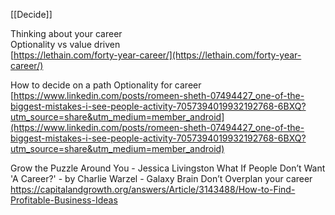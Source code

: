 [[Decide]]

Thinking about your career  
Optionality vs value driven  
[https://lethain.com/forty-year-career/](https://lethain.com/forty-year-career/)

How to decide on a path
Optionality for career  
[https://www.linkedin.com/posts/romeen-sheth-07494427_one-of-the-biggest-mistakes-i-see-people-activity-7057394019932192768-6BXQ?utm_source=share&utm_medium=member_android](https://www.linkedin.com/posts/romeen-sheth-07494427_one-of-the-biggest-mistakes-i-see-people-activity-7057394019932192768-6BXQ?utm_source=share&utm_medium=member_android)

Grow the Puzzle Around You - Jessica Livingston
What If People Don’t Want 'A Career?' - by Charlie Warzel - Galaxy Brain
Don’t Overplan your career
https://capitalandgrowth.org/answers/Article/3143488/How-to-Find-Profitable-Business-Ideas
